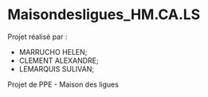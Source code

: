 Maisondesligues_HM.CA.LS
========================

Projet réalisé par :

- MARRUCHO HELEN;
- CLEMENT ALEXANDRE;
- LEMARQUIS SULIVAN;


Projet de PPE - Maison des ligues

